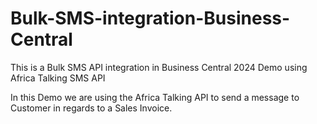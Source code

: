 # Bulk-SMS-integration-Business-Central

This is a Bulk SMS API integration in Business Central 2024 Demo using Africa Talking SMS API

In this Demo we are using the Africa Talking API to send a message to Customer in regards to a Sales Invoice.


